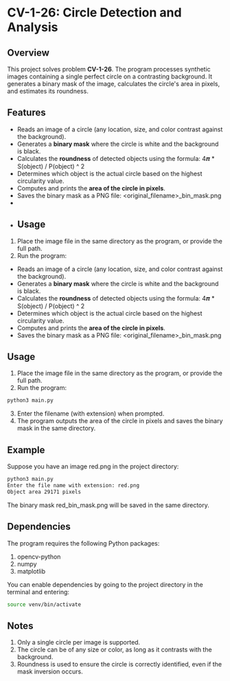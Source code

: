 # CV-1-26: Circle Detection and Analysis

## Overview

This project solves problem **CV-1-26**. The program processes synthetic images containing a single perfect circle on a contrasting background. It generates a binary mask of the image, calculates the circle's area in pixels, and estimates its roundness.

## Features
- Reads an image of a circle (any location, size, and color contrast against the background).  
- Generates a **binary mask** where the circle is white and the background is black.  
- Calculates the **roundness** of detected objects using the formula: 4𝝅 * S(object) / P(object) ^ 2
- Determines which object is the actual circle based on the highest circularity value.  
- Computes and prints the **area of the circle in pixels**.  
- Saves the binary mask as a PNG file: <original_filename>_bin_mask.png
- 
- ## Usage
1. Place the image file in the same directory as the program, or provide the full path.  
2. Run the program:  
- Reads an image of a circle (any location, size, and color contrast against the background). 
- Generates a **binary mask** where the circle is white and the background is black. 
- Calculates the **roundness** of detected objects using the formula: 4𝝅 * S(object) / P(object) ^ 2
- Determines which object is the actual circle based on the highest circularity value. 
- Computes and prints the **area of the circle in pixels**. 
- Saves the binary mask as a PNG file: <original_filename>_bin_mask.png
  
## Usage
1. Place the image file in the same directory as the program, or provide the full path. 
2. Run the program:
   
```bash
python3 main.py
```
3. Enter the filename (with extension) when prompted.
4. The program outputs the area of the circle in pixels and saves the binary mask in the same directory.
## Example
Suppose you have an image red.png in the project directory:
```bash
python3 main.py
Enter the file name with extension: red.png
Object area 29171 pixels
```
The binary mask red_bin_mask.png will be saved in the same directory.
## Dependencies
The program requires the following Python packages:
1. opencv-python
2. numpy
3. matplotlib

You can enable dependencies by going to the project directory in the terminal and entering:
```bash
source venv/bin/activate
```
## Notes
1. Only a single circle per image is supported.
2. The circle can be of any size or color, as long as it contrasts with the background.
3. Roundness is used to ensure the circle is correctly identified, even if the mask inversion occurs.
